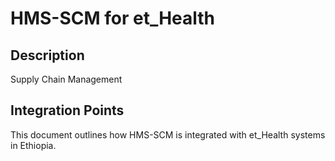 # HMS-SCM for et_Health

## Description

Supply Chain Management

## Integration Points

This document outlines how HMS-SCM is integrated with et_Health systems in Ethiopia.
